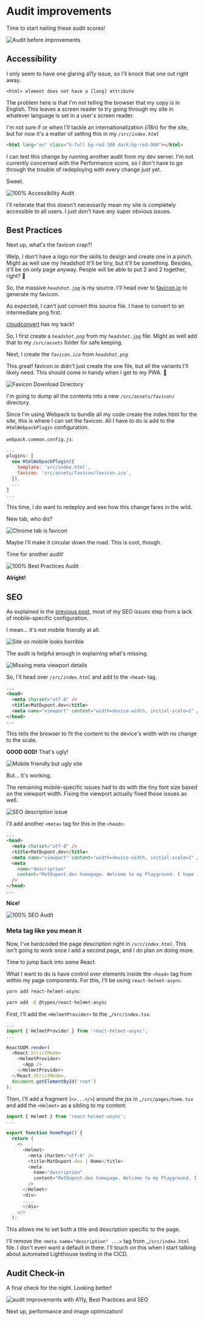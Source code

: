 # Audit improvements

Time to start nailing these audit scores!

![Audit before improvements](audit-before.png)

## Accessibility

I only seem to have one glaring a11y issue, so I'll knock that one out right away.

```
<html> element does not have a [lang] attribute
```

The problem here is that I'm not telling the browser that my copy is in English. This leaves a screen reader to try going through my site in whatever language is set in a user's screen reader.

I'm not sure if or when I'll tackle an internationalization (i18n) for the site, but for now it's a matter of setting this in my _`/src/index.html`_

```html
<html lang="en" class="h-full bg-red-300 dark:bg-red-900"></html>
```

I can test this change by running another audit from my dev server. I'm not currently concerned with the Performance score, so I don't have to go through the trouble of redeploying with every change just yet.

Sweet.

![100% Accessibility Audit](a11y-100.png)

I'll reiterate that this doesn't necessarily mean my site is completely accessible to all users. I just don't have any super obvious issues.

## Best Practices

Next up, what's the favicon crap?!

Welp, I don't have a logo nor the skills to design and create one in a pinch. Might as well use my headshot! It'll be tiny, but it'll be something. Besides, it'll be on only page anyway. People will be able to put 2 and 2 together, right? 🤞

So, the massive _`headshot.jpg`_ is my source. I'll head over to [favicon.io](https://favicon.io/favicon-converter/) to generate my favicon.

As expected, I can't just convert this source file. I have to convert to an intermediate png first.

[cloudconvert](https://cloudconvert.com/jpg-to-png) has my back!

So, I first create a _`headshot.png`_ from my _`headshot.jpg`_ file. Might as well add that to my `/src/assets` folder for safe keeping.

Next, I create the _`favicon.ico`_ from _`headshot.png`_

This great! favicon.io didn't just create the one file, but all the variants I'll likely need. This should come in handy when I get to my PWA. 🤘

![Favicon Download Directory](icon-directory.png)

I'm going to dump all the contents into a new `/src/assets/favicon/` directory.

Since I'm using Webpack to bundle all my code create the index.html for the site, this is where I can set the favicon. All I have to do is add to the `HtmlWebpackPlugin` configuration.

_`webpack.common.config.js`_:

```js
...
plugins: [
  new HtmlWebpackPlugin({
    template: 'src/index.html',
    favicon: 'src/assets/favicon/favicon.ico',
  }),
  ...
]
...
```

This time, I do want to redeploy and see how this change fares in the wild.

New tab, who dis?

![Chrome tab is favicon](chrome-tab.png)

Maybe I'll make it circular down the road. This is cool, though.

Time for another audit!

![100% Best Practices Audit](best-practices-100.png)

**Alright!**

## SEO

As explained in the [previous post](https://github.com/matldupont/matdupont-dev/blob/main/blog/220227/01-lighthouse.md), most of my SEO issues step from a lack of mobile-specific configuration.

I mean... it's not mobile friendly at all.

![Site on mobile looks horrible](mobile-before.png)

The audit is helpful enough in explaining what's missing.

![Missing meta viewport details](meta-viewport.png)

So, I'll head over _`/src/index.html`_ and add to the `<head>` tag.

```html
...
<head>
  <meta charset="utf-8" />
  <title>MatDupont.dev</title>
  <meta name="viewport" content="width=device-width, initial-scale=1" />
</head>
...
```

This tells the browser to fit the content to the device's width with no change to the scale.

**GOOD GOD!** That's ugly!

![Mobile friendly but ugly site](mobile-after.png)

But... it's working.

The remaining mobile-specific issues had to do with the tiny font size based on the viewport width. Fixing the viewport actually fixed those issues as well.

![SEO description issue](seo-description.png)

I'll add another `<meta>` tag for this in the `<head>`:

```html
...
<head>
  <meta charset="utf-8" />
  <title>MatDupont.dev</title>
  <meta name="viewport" content="width=device-width, initial-scale=1" />
  <meta
    name="description"
    content="MatDupont.dev homepage. Welcome to my Playground. I hope it's even a little helpful."
  />
</head>
...
```

**Nice!**

![100% SEO Audit](seo-100.png)

### Meta tag like you mean it

Now, I've hardcoded the page description right in _`/src/index.html`_. This isn't going to work once I add a second page, and I do plan on doing more.

Time to jump back into some React.

What I want to do is have control over elements inside the `<head>` tag from within my page components. For this, I'll be using `react-helmet-async`.

```sh
yarn add react-helmet-async
```

```sh
yarn add -D @types/react-helmet-async
```

First, I'll add the `<HelmetProvider>` to the \_`/src/index.tsx`:

```js
...
import { HelmetProvider } from 'react-helmet-async';
...

ReactDOM.render(
  <React.StrictMode>
    <HelmetProvider>
      <App />
    </HelmetProvider>
  </React.StrictMode>,
  document.getElementById('root')
);
```

Then, I'll add a fragment (`<>...</>`) around the jsx in \_`/src/pages/home.tsx` and add the `<Helmet>` as a sibling to my content:

```js
import { Helmet } from 'react-helmet-async';
...

export function HomePage() {
  return (
    <>
      <Helmet>
        <meta charSet="utf-8" />
        <title>MatDupont.dev | Home</title>
        <meta
          name="description"
          content="MatDupont.dev homepage. Welcome to my Playground. I hope it's even a little helpful."
        />
      </Helmet>
      <div>
      ....
      </div>
    </>
  );
```

This allows me to set both a title and description specific to the page.

I'll remove the `<meta name="description" ...>` tag from \_`/src/index.html` file. I don't even want a default in there. I'll touch on this when I start talking about automated Lighthouse testing in the CICD.

## Audit Check-in

A final check for the night. Looking better!

![audit improvements with A11y, Best Practices and SEO](audit-after.png)

Next up, performance and image optimization!
